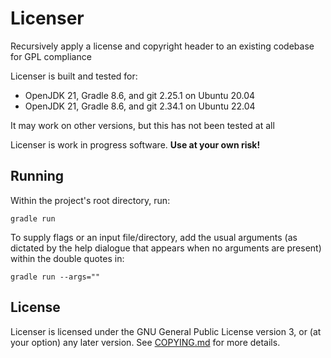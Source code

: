 # Licenser

Recursively apply a license and copyright header to an existing codebase for GPL compliance

Licenser is built and tested for:
* OpenJDK 21, Gradle 8.6, and git 2.25.1 on Ubuntu 20.04
* OpenJDK 21, Gradle 8.6, and git 2.34.1 on Ubuntu 22.04

It may work on other versions, but this has not been tested at all

Licenser is work in progress software. **Use at your own risk!**

## Running

Within the project's root directory, run:

```
gradle run
```
To supply flags or an input file/directory, add the usual arguments (as dictated by the help dialogue that appears when no arguments are present) within the double quotes in:
```
gradle run --args=""
```

## License

Licenser is licensed under the GNU General Public License version 3, or (at your option) any later version. See [COPYING.md](./COPYING.md) for more details.
